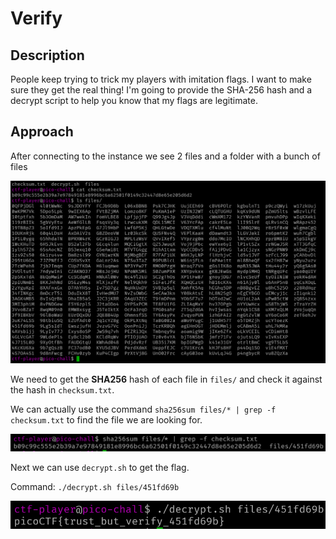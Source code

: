 # Verify

## Description

People keep trying to trick my players with imitation flags. I want to make sure they get the real thing! I'm going to provide the SHA-256 hash and a decrypt script to help you know that my flags are legitimate.

## Approach

After connecting to the instance we see 2 files and a folder with a bunch of files

![Files](images/file.png)

We need to get the **SHA256** hash of each file in `files/` and check it against the hash in `checksum.txt`.

We can actually use the command `sha256sum files/* | grep -f checksum.txt` to find the file we are looking for.

![Flag File](images/flag_file.png)

Next we can use `decrypt.sh` to get the flag.

Command: `./decrypt.sh files/451fd69b`

![Flag](images/flag.png)
